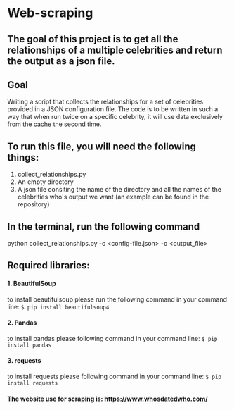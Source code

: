# Web-scraping

## The goal of this project is to get all the relationships of a multiple celebrities and return the output as a json file. 

## Goal
Writing a script that collects the relationships for a set of celebrities provided in a JSON configuration file. The code is to be written in such a way that when run twice on a specific celebrity, it will use data exclusively from the cache the second time.

## To run this file, you will need the following things:
1. collect_relationships.py
2. An empty directory
3. A json file consiting the name of the directory and all the names of the celebrities who's output we want (an example can be found in the repository)


## In the terminal, run the following command

python collect_relationships.py -c <config-file.json> -o <output_file>

## Required libraries:
#### 1. BeautifulSoup
   to install beautifulsoup please run the following command in your command line: `$ pip install beautifulsoup4` 
    
#### 2. Pandas
   to install pandas please following command in your command line: `$ pip install pandas` 
    
#### 3. requests
   to install requests please following command in your command line: `$ pip install requests` 
    

#### The website use for scraping is: https://www.whosdatedwho.com/
        
